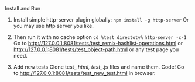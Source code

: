 Install and Run

1. Install simple http-server plugin globally:
`npm install -g http-server`
Or you may use http server you like.

2. Then run it with no cache option
`cd %test directoty%`
`http-server -c-1`
Go to http://127.0.0.1:8081/tests/test_remix-hashlist-operations.html or http://127.0.0.1:8081/tests/test_object-path.html or any test page you need.

3. Add new tests
Clone test_*.html, test_*.js files and name them.
Code!
Go to http://127.0.0.1:8081/tests/test_new_test.html in browser.